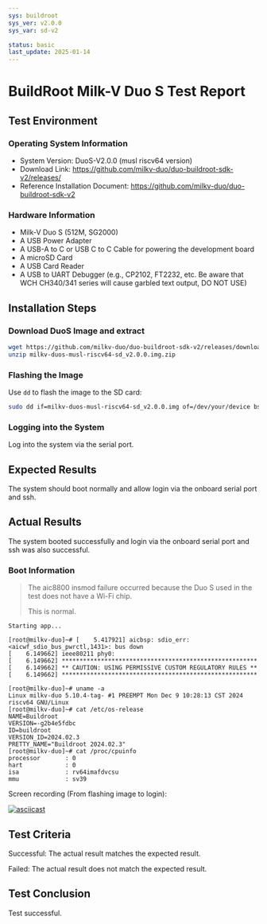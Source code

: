 ```yaml
---
sys: buildroot
sys_ver: v2.0.0
sys_var: sd-v2

status: basic
last_update: 2025-01-14
---
```


# BuildRoot Milk-V Duo S Test Report

## Test Environment

### Operating System Information

- System Version: DuoS-V2.0.0 (musl riscv64 version)
- Download Link: https://github.com/milkv-duo/duo-buildroot-sdk-v2/releases/
- Reference Installation Document: https://github.com/milkv-duo/duo-buildroot-sdk-v2

### Hardware Information

- Milk-V Duo S (512M, SG2000)
- A USB Power Adapter
- A USB-A to C or USB C to C Cable for powering the development board
- A microSD Card
- A USB Card Reader
- A USB to UART Debugger (e.g., CP2102, FT2232, etc. Be aware that WCH CH340/341 series will cause garbled text output, DO NOT USE)

## Installation Steps

### Download DuoS Image and extract

```bash
wget https://github.com/milkv-duo/duo-buildroot-sdk-v2/releases/download/v2.0.0/milkv-duos-musl-riscv64-sd_v2.0.0.img.zip
unzip milkv-duos-musl-riscv64-sd_v2.0.0.img.zip
```

### Flashing the Image

Use `dd` to flash the image to the SD card:
```bash
sudo dd if=milkv-duos-musl-riscv64-sd_v2.0.0.img of=/dev/your/device bs=1M status=progress
```

### Logging into the System

Log into the system via the serial port.

## Expected Results

The system should boot normally and allow login via the onboard serial port and ssh.

## Actual Results

The system booted successfully and login via the onboard serial port and ssh was also successful.

### Boot Information

> The aic8800 insmod failure occurred because the Duo S used in the test does not have a Wi-Fi chip.
> 
> This is normal.

```log
Starting app...

[root@milkv-duo]~# [    5.417921] aicbsp: sdio_err:<aicwf_sdio_bus_pwrctl,1431>: bus down
[    6.149662] ieee80211 phy0: 
[    6.149662] *******************************************************
[    6.149662] ** CAUTION: USING PERMISSIVE CUSTOM REGULATORY RULES **
[    6.149662] *******************************************************

[root@milkv-duo]~# uname -a
Linux milkv-duo 5.10.4-tag- #1 PREEMPT Mon Dec 9 10:28:13 CST 2024 riscv64 GNU/Linux
[root@milkv-duo]~# cat /etc/os-release 
NAME=Buildroot
VERSION=-g2b4e5fdbc
ID=buildroot
VERSION_ID=2024.02.3
PRETTY_NAME="Buildroot 2024.02.3"
[root@milkv-duo]~# cat /proc/cpuinfo 
processor       : 0
hart            : 0
isa             : rv64imafdvcsu
mmu             : sv39

```

Screen recording (From flashing image to login):

[![asciicast](https://asciinema.org/a/48Jw8Gwh6NqCJpnVejBntLIxd.svg)](https://asciinema.org/a/48Jw8Gwh6NqCJpnVejBntLIxd)

## Test Criteria

Successful: The actual result matches the expected result.

Failed: The actual result does not match the expected result.

## Test Conclusion

Test successful.
